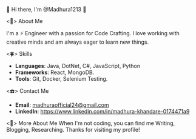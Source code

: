 👋 Hi there, I'm @Madhura1213 👋

<🌻> About Me

I'm a ⚡ Engineer with a passion for Code Crafting. I love working with creative minds and am always eager to learn new things.

<🍀> Skills
- **Languages**: Java, DotNet, C#, JavaScript, Python
- **Frameworks**: React, MongoDB.
- **Tools**: Git, Docker, Selenium Testing.
  
<☎️> Contact Me
- **Email**:  madhuraofficial24@gmail.com
- **LinkedIn**: https://www.linkedin.com/in/madhura-khandare-0174471a9

<🌟> More About Me
When I'm not coding, you can find me Writing, Blogging, Researching.
Thanks for visiting my profile!

<!---
HAVE A NICE DAY !!!
--->
